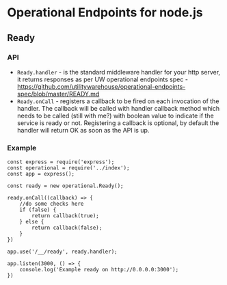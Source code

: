 # Operational Endpoints for node.js

## Ready

### API

- `Ready.handler` - is the standard middleware handler for your http server, it returns responses as per UW operational endpoints spec - https://github.com/utilitywarehouse/operational-endpoints-spec/blob/master/READY.md
- `Ready.onCall` - registers a callback to be fired on each invocation of the handler. The callback will be called with handler callback method which needs to be called (still with me?) with boolean value to indicate if the service is ready or not. Registering a callback is optional, by default the handler will return OK as soon as the API is up.

### Example

```
const express = require('express');
const operational = require('../index');
const app = express();

const ready = new operational.Ready();

ready.onCall((callback) => {
	//do some checks here
	if (false) {
		return callback(true);
	} else {
		return callback(false);
	}
})

app.use('/__/ready', ready.handler);

app.listen(3000, () => {
	console.log('Example ready on http://0.0.0.0:3000');
})
```
